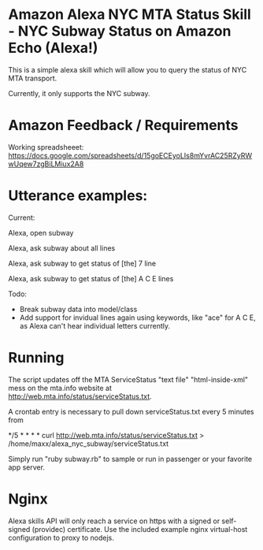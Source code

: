 # Amazon Alexa NYC MTA Status Skill - NYC Subway Status on Amazon Echo (Alexa!)


This is a simple alexa skill which will allow you to query the status of NYC MTA transport.

Currently, it only supports the NYC subway.

# Amazon Feedback / Requirements

Working spreadsheeet: https://docs.google.com/spreadsheets/d/15goECEyoLIs8mYvrAC25RZyRWwUqew7zgBiLMiux2A8

# Utterance examples:

Current:

Alexa, open subway

Alexa, ask subway about all lines

Alexa, ask subway to get status of [the] 7 line

Alexa, ask subway to get status of [the] A C E lines

Todo: 

* Break subway data into model/class
* Add support for invidual lines again using keywords, like "ace" for A C E, as Alexa can't hear individual letters currently.

# Running

The script updates off the MTA ServiceStatus "text file" "html-inside-xml" mess 
on the mta.info website at http://web.mta.info/status/serviceStatus.txt.

A crontab entry is necessary to pull down serviceStatus.txt every 5 minutes from 

*/5 * * * * curl http://web.mta.info/status/serviceStatus.txt > /home/maxx/alexa_nyc_subway/serviceStatus.txt

Simply run "ruby subway.rb" to sample or run in passenger or your favorite app server.

# Nginx

Alexa skills API will only reach a service on https with a signed or self-signed (providec) certificate.  Use the included example nginx virtual-host configuration to proxy to nodejs.

